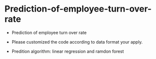 # Prediction-of-employee-turn-over-rate
- Prediction of employee turn over rate

- Please customized the code according to data format your apply.

- Predition algorithm: linear regression and ramdon forest
